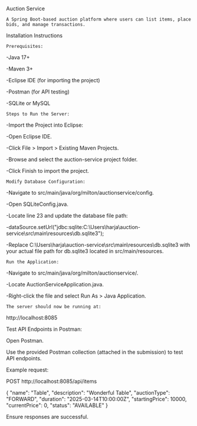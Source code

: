 Auction Service

	A Spring Boot-based auction platform where users can list items, place bids, and manage transactions.

Installation Instructions

	Prerequisites:

-Java 17+

-Maven 3+

-Eclipse IDE (for importing the project)

-Postman (for API testing)

-SQLite or MySQL

	Steps to Run the Server:

-Import the Project into Eclipse:

-Open Eclipse IDE.

-Click File > Import > Existing Maven Projects.

-Browse and select the auction-service project folder.

-Click Finish to import the project.

	Modify Database Configuration:

-Navigate to src/main/java/org/milton/auctionservice/config.

-Open SQLiteConfig.java.

-Locate line 23 and update the database file path:

-dataSource.setUrl("jdbc:sqlite:C:\\Users\\harja\\auction-service\\src\\main\\resources\\db.sqlite3");

-Replace C:\Users\harja\auction-service\src\main\resources\db.sqlite3 with your actual file path for db.sqlite3 located in src/main/resources.

	Run the Application:

-Navigate to src/main/java/org/milton/auctionservice/.

-Locate AuctionServiceApplication.java.

-Right-click the file and select Run As > Java Application.

	The server should now be running at:

http://localhost:8085

Test API Endpoints in Postman:

Open Postman.

Use the provided Postman collection (attached in the submission) to test API endpoints.

Example request:

POST http://localhost:8085/api/items

{
    "name": "Table",
    "description": "Wonderful Table",
    "auctionType": "FORWARD",
    "duration": "2025-03-14T10:00:00Z",
    "startingPrice": 10000,
    "currentPrice": 0,
    "status": "AVAILABLE"
}

Ensure responses are successful.
